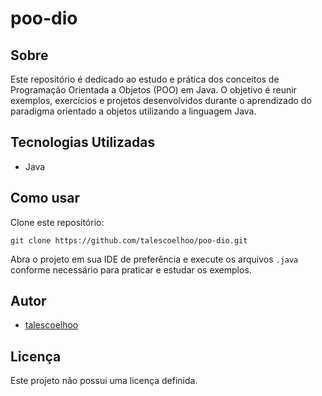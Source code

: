 # poo-dio

## Sobre
Este repositório é dedicado ao estudo e prática dos conceitos de Programação Orientada a Objetos (POO) em Java. O objetivo é reunir exemplos, exercícios e projetos desenvolvidos durante o aprendizado do paradigma orientado a objetos utilizando a linguagem Java.

## Tecnologias Utilizadas
- Java

## Como usar
Clone este repositório:
```
git clone https://github.com/talescoelhoo/poo-dio.git
```
Abra o projeto em sua IDE de preferência e execute os arquivos `.java` conforme necessário para praticar e estudar os exemplos.

## Autor
- [talescoelhoo](https://github.com/talescoelhoo)

## Licença
Este projeto não possui uma licença definida.
